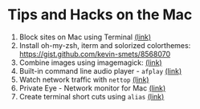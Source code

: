 # Tips and Hacks on the Mac


1. Block sites on Mac using Terminal [(link)](http://masonsklut.com/how-to-block-websites-on-your-mac-using-terminal/)
2. Install oh-my-zsh, iterm and solorized colorthemes: https://gist.github.com/kevin-smets/8568070
3. Combine images using imagemagick: [(link)](http://apple.stackexchange.com/a/52882)
4. Built-in command line audio player - `afplay` [(link)](http://hints.macworld.com/article.php?story=20081002080543392)
5. Watch network traffic with `nettop` [(link)](http://osxdaily.com/2013/06/07/watch-network-traffic-mac-os-x-nettop/)
6. Private Eye - Network monitor for Mac [(link)](https://radiosilenceapp.com/private-eye/)
7. Create terminal short cuts using `alias` [(link)](http://lifehacker.com/270799/create-terminal-shortcuts)

